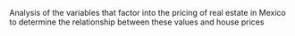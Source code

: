 Analysis of the variables that factor into the pricing of real estate in Mexico to determine the relationship between these values and house prices
